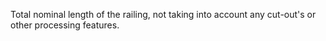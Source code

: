 Total nominal length of the railing, not taking into account any cut-out's or other processing features.